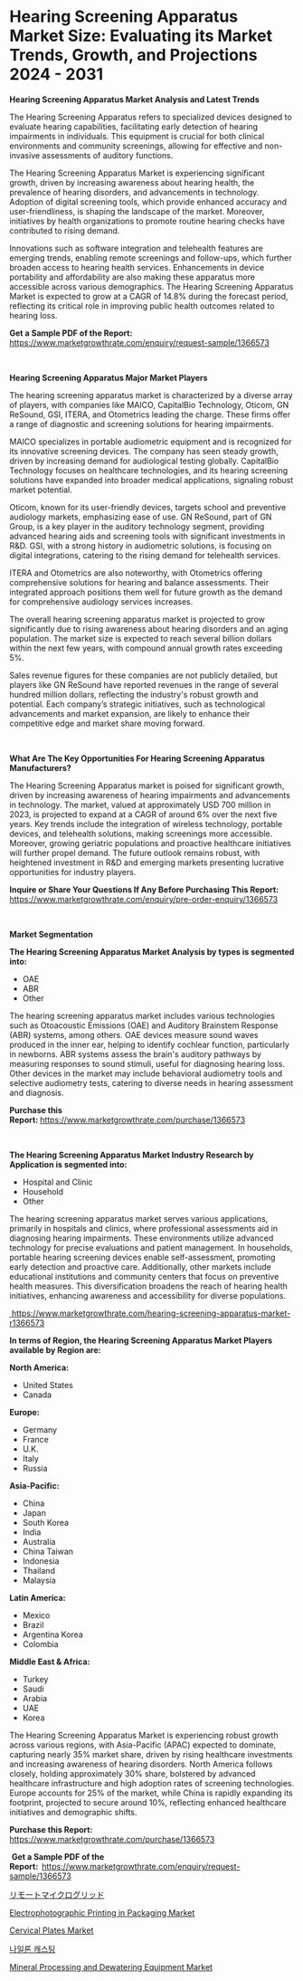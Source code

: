 <p><h1>Hearing Screening Apparatus Market Size: Evaluating its Market Trends, Growth, and Projections 2024 - 2031</h1></p><p><strong>Hearing Screening Apparatus Market Analysis and Latest Trends</strong></p>
<p><p>The Hearing Screening Apparatus refers to specialized devices designed to evaluate hearing capabilities, facilitating early detection of hearing impairments in individuals. This equipment is crucial for both clinical environments and community screenings, allowing for effective and non-invasive assessments of auditory functions. </p><p>The Hearing Screening Apparatus Market is experiencing significant growth, driven by increasing awareness about hearing health, the prevalence of hearing disorders, and advancements in technology. Adoption of digital screening tools, which provide enhanced accuracy and user-friendliness, is shaping the landscape of the market. Moreover, initiatives by health organizations to promote routine hearing checks have contributed to rising demand. </p><p>Innovations such as software integration and telehealth features are emerging trends, enabling remote screenings and follow-ups, which further broaden access to hearing health services. Enhancements in device portability and affordability are also making these apparatus more accessible across various demographics. The Hearing Screening Apparatus Market is expected to grow at a CAGR of 14.8% during the forecast period, reflecting its critical role in improving public health outcomes related to hearing loss.</p></p>
<p><strong>Get a Sample PDF of the Report:&nbsp;</strong> <a href="https://www.marketgrowthrate.com/enquiry/request-sample/1366573">https://www.marketgrowthrate.com/enquiry/request-sample/1366573</a></p>
<p>&nbsp;</p>
<p><strong>Hearing Screening Apparatus Major Market Players</strong></p>
<p><p>The hearing screening apparatus market is characterized by a diverse array of players, with companies like MAICO, CapitalBio Technology, Oticom, GN ReSound, GSI, ITERA, and Otometrics leading the charge. These firms offer a range of diagnostic and screening solutions for hearing impairments.</p><p>MAICO specializes in portable audiometric equipment and is recognized for its innovative screening devices. The company has seen steady growth, driven by increasing demand for audiological testing globally. CapitalBio Technology focuses on healthcare technologies, and its hearing screening solutions have expanded into broader medical applications, signaling robust market potential.</p><p>Oticom, known for its user-friendly devices, targets school and preventive audiology markets, emphasizing ease of use. GN ReSound, part of GN Group, is a key player in the auditory technology segment, providing advanced hearing aids and screening tools with significant investments in R&D. GSI, with a strong history in audiometric solutions, is focusing on digital integrations, catering to the rising demand for telehealth services.</p><p>ITERA and Otometrics are also noteworthy, with Otometrics offering comprehensive solutions for hearing and balance assessments. Their integrated approach positions them well for future growth as the demand for comprehensive audiology services increases.</p><p>The overall hearing screening apparatus market is projected to grow significantly due to rising awareness about hearing disorders and an aging population. The market size is expected to reach several billion dollars within the next few years, with compound annual growth rates exceeding 5%.</p><p>Sales revenue figures for these companies are not publicly detailed, but players like GN ReSound have reported revenues in the range of several hundred million dollars, reflecting the industry's robust growth and potential. Each company’s strategic initiatives, such as technological advancements and market expansion, are likely to enhance their competitive edge and market share moving forward.</p></p>
<p>&nbsp;</p>
<p><strong>What Are The Key Opportunities For Hearing Screening Apparatus Manufacturers?</strong></p>
<p><p>The Hearing Screening Apparatus market is poised for significant growth, driven by increasing awareness of hearing impairments and advancements in technology. The market, valued at approximately USD 700 million in 2023, is projected to expand at a CAGR of around 6% over the next five years. Key trends include the integration of wireless technology, portable devices, and telehealth solutions, making screenings more accessible. Moreover, growing geriatric populations and proactive healthcare initiatives will further propel demand. The future outlook remains robust, with heightened investment in R&D and emerging markets presenting lucrative opportunities for industry players.</p></p>
<p><strong>Inquire or Share Your Questions If Any Before Purchasing This Report:</strong> <a href="https://www.marketgrowthrate.com/enquiry/pre-order-enquiry/1366573">https://www.marketgrowthrate.com/enquiry/pre-order-enquiry/1366573</a></p>
<p>&nbsp;</p>
<p><strong>Market Segmentation</strong></p>
<p><strong>The Hearing Screening Apparatus Market Analysis by types is segmented into:</strong></p>
<p><ul><li>OAE</li><li>ABR</li><li>Other</li></ul></p>
<p><p>The hearing screening apparatus market includes various technologies such as Otoacoustic Emissions (OAE) and Auditory Brainstem Response (ABR) systems, among others. OAE devices measure sound waves produced in the inner ear, helping to identify cochlear function, particularly in newborns. ABR systems assess the brain's auditory pathways by measuring responses to sound stimuli, useful for diagnosing hearing loss. Other devices in the market may include behavioral audiometry tools and selective audiometry tests, catering to diverse needs in hearing assessment and diagnosis.</p></p>
<p><strong>Purchase this Report:&nbsp;</strong><a href="https://www.marketgrowthrate.com/purchase/1366573">https://www.marketgrowthrate.com/purchase/1366573</a></p>
<p>&nbsp;</p>
<p><strong>The Hearing Screening Apparatus Market Industry Research by Application is segmented into:</strong></p>
<p><ul><li>Hospital and Clinic</li><li>Household</li><li>Other</li></ul></p>
<p><p>The hearing screening apparatus market serves various applications, primarily in hospitals and clinics, where professional assessments aid in diagnosing hearing impairments. These environments utilize advanced technology for precise evaluations and patient management. In households, portable hearing screening devices enable self-assessment, promoting early detection and proactive care. Additionally, other markets include educational institutions and community centers that focus on preventive health measures. This diversification broadens the reach of hearing health initiatives, enhancing awareness and accessibility for diverse populations.</p></p>
<p><a href="https://www.marketgrowthrate.com/hearing-screening-apparatus-market-r1366573">&nbsp;https://www.marketgrowthrate.com/hearing-screening-apparatus-market-r1366573</a></p>
<p><strong>In terms of Region, the Hearing Screening Apparatus Market Players available by Region are:</strong></p>
<p>
    <p> <strong> North America: </strong>
        <ul>
            <li>United States</li>
            <li>Canada</li>
        </ul>
        </p> 
    <p> <strong> Europe: </strong>
        <ul>
            <li>Germany</li>
            <li>France</li>
            <li>U.K.</li>
            <li>Italy</li>
            <li>Russia</li>
        </ul>
        </p> 
    <p> <strong> Asia-Pacific: </strong>
        <ul>
            <li>China</li>
            <li>Japan</li>
            <li>South Korea</li>
            <li>India</li>
            <li>Australia</li>
            <li>China Taiwan</li>
            <li>Indonesia</li>
            <li>Thailand</li>
            <li>Malaysia</li>
        </ul>
        </p> 
    <p> <strong> Latin America: </strong>
        <ul>
            <li>Mexico</li>
            <li>Brazil</li>
            <li>Argentina Korea</li>
            <li>Colombia</li>
        </ul>
        </p> 
    <p> <strong> Middle East & Africa: </strong>
        <ul>
            <li>Turkey</li>
            <li>Saudi</li>
            <li>Arabia</li>
            <li>UAE</li>
            <li>Korea</li>
        </ul>
    </p>
    </p>
<p><p>The Hearing Screening Apparatus Market is experiencing robust growth across various regions, with Asia-Pacific (APAC) expected to dominate, capturing nearly 35% market share, driven by rising healthcare investments and increasing awareness of hearing disorders. North America follows closely, holding approximately 30% share, bolstered by advanced healthcare infrastructure and high adoption rates of screening technologies. Europe accounts for 25% of the market, while China is rapidly expanding its footprint, projected to secure around 10%, reflecting enhanced healthcare initiatives and demographic shifts.</p></p>
<p><strong>Purchase this Report: </strong><a href="https://www.marketgrowthrate.com/purchase/1366573">https://www.marketgrowthrate.com/purchase/1366573</a></p>
<p>&nbsp;<strong>Get a Sample PDF of the Report:&nbsp;&nbsp;</strong><a href="https://www.marketgrowthrate.com/enquiry/request-sample/1366573">https://www.marketgrowthrate.com/enquiry/request-sample/1366573</a></p>
<p><strong></strong></p>
<p><p><a href="https://medium.com/@terisa30p/%E3%83%AA%E3%83%A2%E3%83%BC%E3%83%88%E3%83%9E%E3%82%A4%E3%82%AF%E3%83%AD%E3%82%B0%E3%83%AA%E3%83%83%E3%83%89%E5%B8%82%E5%A0%B4%E3%81%AE%E4%BB%8A%E5%BE%8C%E3%81%AE%E5%B1%95%E6%9C%9B-%E6%96%B0%E8%88%88%E5%B8%82%E5%A0%B4%E3%81%AE%E3%83%88%E3%83%AC%E3%83%B3%E3%83%89%E3%81%A82031%E5%B9%B4%E3%81%BE%E3%81%A7%E3%81%AE%E4%BA%88%E6%B8%AC-a4335bf41e3f?postPublishedType=repub">リモートマイクログリッド</a></p><p><a href="https://issuu.com/reportprime-2/docs/electrophotographic-printing-in-pac_7af823a85ceeed">Electrophotographic Printing in Packaging Market</a></p><p><a href="https://www.linkedin.com/pulse/charting-future-comprehensive-analysis-global-cervical-m5coc?trackingId=XBsDQ1HqRnKzV0%2Bp85V9%2Fw%3D%3D">Cervical Plates Market</a></p><p><a href="https://medium.com/@rekhakhatun65/%EA%B8%80%EB%A1%9C%EB%B2%8C-%EB%82%98%EC%9D%BC%EB%A1%A0-%EC%BA%90%EC%8A%A4%ED%8C%85-%EC%8B%9C%EC%9E%A5-%ED%99%98%EA%B2%BD-%ED%83%90%EC%83%89-%ED%8A%B8%EB%A0%8C%EB%93%9C-%EC%98%88%EC%B8%A1-%EB%B0%8F-%EC%98%81%ED%96%A5-%EB%B6%84%EC%84%9D-2024-2031-187%ED%8E%98%EC%9D%B4%EC%A7%80%EC%97%90-%EA%B1%B8%EC%B3%90-%EB%8B%A4%EB%A3%B8-a90232a2e1eb?postPublishedType=repub">나일론 캐스팅</a></p><p><a href="https://github.com/JakirUddin511/Market-Research-Report-List-1/blob/main/mineral-processing-and-dewatering-equipment-market.md">Mineral Processing and Dewatering Equipment Market</a></p></p>